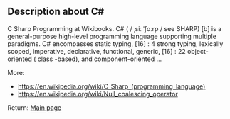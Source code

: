 ## Description about C#

C Sharp Programming at Wikibooks. C# ( / ˌsiː ˈʃɑːrp / see SHARP) [b] is a general-purpose high-level programming language supporting multiple paradigms. C# encompasses static typing, [16] : 4 strong typing, lexically scoped, imperative, declarative, functional, generic, [16] : 22 object-oriented ( class -based), and component-oriented ...

More:

* https://en.wikipedia.org/wiki/C_Sharp_(programming_language)
* https://en.wikipedia.org/wiki/Null_coalescing_operator




Return: [Main page](/output.md)